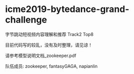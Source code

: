 # icme2019-bytedance-grand-challenge
字节跳动短视频内容理解和推荐 Track2 Top8

目前代码写的较乱，没有及时整理，请见谅！

请参考模型说明文档_zookeeper.pdf

队伍成员: zookeeper, fantasyGAGA, napianlin

